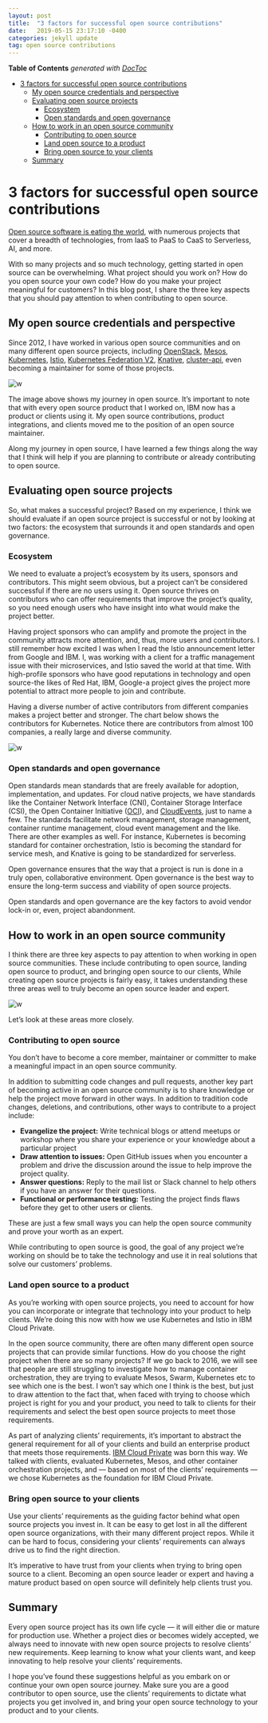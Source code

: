 ```yaml
---
layout: post
title:  "3 factors for successful open source contributions"
date:   2019-05-15 23:17:10 -0400
categories: jekyll update
tag: open source contributions
---
```


<!-- START doctoc generated TOC please keep comment here to allow auto update -->
<!-- DON'T EDIT THIS SECTION, INSTEAD RE-RUN doctoc TO UPDATE -->
**Table of Contents**  *generated with [DocToc](https://github.com/thlorenz/doctoc)*

- [3 factors for successful open source contributions](#3-factors-for-successful-open-source-contributions)
  - [My open source credentials and perspective](#my-open-source-credentials-and-perspective)
  - [Evaluating open source projects](#evaluating-open-source-projects)
    - [Ecosystem](#ecosystem)
    - [Open standards and open governance](#open-standards-and-open-governance)
  - [How to work in an open source community](#how-to-work-in-an-open-source-community)
    - [Contributing to open source](#contributing-to-open-source)
    - [Land open source to a product](#land-open-source-to-a-product)
    - [Bring open source to your clients](#bring-open-source-to-your-clients)
  - [Summary](#summary)

<!-- END doctoc generated TOC please keep comment here to allow auto update -->

# 3 factors for successful open source contributions

[Open source software is eating the world](https://landscape.cncf.io/images/landscape.png), with numerous projects that cover a breadth of technologies, from IaaS to PaaS to CaaS to Serverless, AI, and more.

With so many projects and so much technology, getting started in open source can be overwhelming. What project should you work on? How do you open source your own code? How do you make your project meaningful for customers? In this blog post, I share the three key aspects that you should pay attention to when contributing to open source.


## My open source credentials and perspective

Since 2012, I have worked in various open source communities and on many different open source projects, including [OpenStack](https://github.com/openstack), [Mesos](https://github.com/apache/mesos), [Kubernetes](https://github.com/kubernetes), [Istio](https://github.com/istio), [Kubernetes Federation V2](https://github.com/kubernetes-sigs/federation-v2), [Knative](https://github.com/knative), [cluster-api](https://github.com/kubernetes-sigs/cluster-api), even becoming a maintainer for some of those projects.

![w](/images/os-journey.png)

The image above shows my journey in open source. It’s important to note that with every open source product that I worked on, IBM now has a product or clients using it. My open source contributions, product integrations, and clients moved me to the position of an open source maintainer.

Along my journey in open source, I have learned a few things along the way that I think will help if you are planning to contribute or already contributing to open source.

## Evaluating open source projects

So, what makes a successful project? Based on my experience, I think we should evaluate if an open source project is successful or not by looking at two factors: the ecosystem that surrounds it and open standards and open governance.

### Ecosystem

We need to evaluate a project’s ecosystem by its users, sponsors and contributors.
This might seem obvious, but a project can’t be considered successful if there are no users using it. Open source thrives on contributors who can offer requirements that improve the project’s quality, so you need enough users who have insight into what would make the project better.

Having project sponsors who can amplify and promote the project in the community attracts more attention, and, thus, more users and contributors. I still remember how excited I was when I read the Istio announcement letter from Google and IBM. I, was working with a client for a traffic management issue with their microservices, and Istio saved the world at that time. With high-profile sponsors who have good reputations in technology and open source-the likes of Red Hat, IBM, Google-a project gives the project more potential to attract more people to join and contribute.

Having a diverse number of active contributors from different companies makes a project better and stronger. The chart below shows the contributors for Kubernetes. Notice there are contributors from almost 100 companies, a really large and diverse community.

![w](/images/k8s-contribution.png)

### Open standards and open governance

Open standards mean standards that are freely available for adoption, implementation, and updates. For cloud native projects, we have standards like the Container Network Interface (CNI), Container Storage Interface (CSI), the Open Container Initiative ([OCI](https://github.com/opencontainers)), and [CloudEvents](https://cloudevents.io/), just to name a few. The standards facilitate network management, storage management, container runtime management, cloud event management and the like. There are other examples as well. For instance, Kubernetes is becoming standard for container orchestration, Istio is becoming the standard for service mesh, and Knative is going to be standardized for serverless.

Open governance ensures that the way that a project is run is done in a truly open, collaborative environment. Open governance is the best way to ensure the long-term success and viability of open source projects.

Open standards and open governance are the key factors to avoid vendor lock-in or, even, project abandonment.

## How to work in an open source community

I think there are three key aspects to pay attention to when working in open source communities. These include contributing to open source, landing open source to product, and bringing open source to our clients, While creating open source projects is fairly easy, it takes understanding these three areas well to truly become an open source leader and expert.

![w](/images/three-factors.png)

Let’s look at these areas more closely.

### Contributing to open source

You don’t have to become a core member, maintainer or committer to make a meaningful impact in an open source community.

In addition to submitting code changes and pull requests, another key part of becoming active in an open source community is to share knowledge or help the project move forward in other ways. In addition to tradition code changes, deletions, and contributions, other ways to contribute to a project include:

- **Evangelize the project:** Write technical blogs or attend meetups or workshop where you share your experience or your knowledge about a particular project
- **Draw attention to issues:** Open GitHub issues when you encounter a problem and drive the discussion around the issue to help improve the project quality.
- **Answer questions:** Reply to the mail list or Slack channel to help others if you have an answer for their questions.
- **Functional or performance testing:** Testing the project finds flaws before they get to other users or clients.

These are just a few small ways you can help the open source community and prove your worth as an expert.

While contributing to open source is good, the goal of any project we’re working on should be to take the technology and use it in real solutions that solve our customers’ problems.

### Land open source to a product

As you’re working with open source projects, you need to account for how you can incorporate or integrate that technology into your product to help clients. We’re doing this now with how we use Kubernetes and Istio in IBM Cloud Private.

In the open source community, there are often many different open source projects that can provide similar functions. How do you choose the right project when there are so many projects? If we go back to 2016, we will see that people are still struggling to investigate how to manage container orchestration, they are trying to evaluate Mesos, Swarm, Kubernetes etc to see which one is the best. I won’t say which one I think is the best, but just to draw attention to the fact that, when faced with trying to choose which project is right for you and your product, you need to talk to clients for their requirements and select the best open source projects to meet those requirements.

As part of analyzing clients’ requirements, it’s important to abstract the general requirement for all of your clients and build an enterprise product that meets those requirements. [IBM Cloud Private](https://www.ibm.com/cloud/private) was born this way. We talked with clients, evaluated Kubernetes, Mesos, and other container orchestration projects, and — based on most of the clients’ requirements — we chose Kubernetes as the foundation for IBM Cloud Private.

### Bring open source to your clients

Use your clients’ requirements as the guiding factor behind what open source projects you invest in. It can be easy to get lost in all the different open source organizations, with their many different project repos. While it can be hard to focus, considering your clients’ requirements can always drive us to find the right direction.

It’s imperative to have trust from your clients when trying to bring open source to a client. Becoming an open source leader or expert and having a mature product based on open source will definitely help clients trust you.

## Summary

Every open source project has its own life cycle — it will either die or mature for production use. Whether a project dies or becomes widely accepted, we always need to innovate with new open source projects to resolve clients’ new requirements. Keep learning to know what your clients want, and keep innovating to help resolve your clients’ requirements.

I hope you’ve found these suggestions helpful as you embark on or continue your own open source journey. Make sure you are a good contributor to open source, use the clients’ requirements to dictate what projects you get involved in, and bring your open source technology to your product and to your clients.